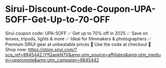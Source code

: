 # Sirui-Discount-Code-Coupon-UPA-5OFF-Get-Up-to-70-OFF
Sirui coupon code: UPA-5OFF ✅ Get up to 70% off in 2025 ✅ Save on lenses, tripods, lights &amp; more ✅ Ideal for filmmakers &amp; photographers ✅ Premium SIRUI gear at unbeatable prices 🎯 Use the code at checkout 🔗 Shop now: https://store.sirui.com/?sca_ref=8845442.lYfQapkN7X&amp;utm_source=affiliates&amp;utm_medium=uppromote&amp;utm_campaign=8845442
